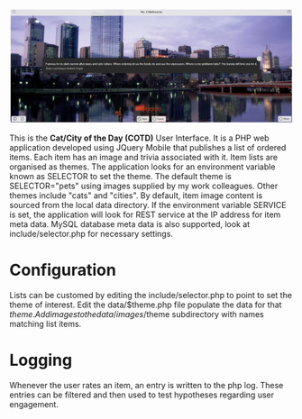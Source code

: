 ![Intro](./docs/items-ui.png)

This is the **Cat/City of the Day (COTD)** User Interface. It is a PHP web application developed using JQuery Mobile that publishes a list of ordered items. Each item has an image and trivia associated with it. Item lists are organised as themes. The application looks for an environment variable known as SELECTOR to set the theme. The default theme is SELECTOR="pets" using images supplied by my work colleagues. Other themes include "cats" and "cities". By default, item image content is sourced from the local data directory. If the environment variable SERVICE is set, the application will look for REST service at the IP address for item meta data. MySQL database meta data is also supported, look at include/selector.php for necessary settings.

# Configuration

Lists can be customed by editing the include/selector.php to point to set the theme of interest.
Edit the data/$theme.php file populate the data for that $theme.
Add images to the data/images/$theme subdirectory with names matching list items.

# Logging

Whenever the user rates an item, an entry is written to the php log. These entries can be filtered and then used to test hypotheses regarding user engagement.